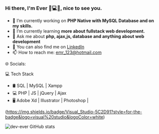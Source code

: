 ### Hi there, I'm Ever 🤘💻👋, nice to see you.

- 🔭 I’m currently working on **PHP Native with MySQL Database and on my skills.**
- 🌱 I’m currently learning **more about fullstack web development.**
- 💬 Ask me about **php, ajax,js, database and anything about web development**
- 🔗 You can also find me on [LinkedIn](https://mx.linkedin.com/in/dev-code/)
- 📫 How to reach me: emr_123@hotmail.com

🌐 Socials:


💻 Tech Stack
- 🛢 SQL | MySQL | Xampp
- 💻 PHP | JS | jQuery | Ajax
- 🖥  Adobe Xd | Illustrator | Photoshop |
  
(https://img.shields.io/badge/Visual_Studio-5C2D91?style=for-the-badge&logo=visual%20studio&logoColor=white)

![dev-ever GitHub stats](https://github-readme-stats.vercel.app/api?username=dev-ever&show_icons=true&theme=transparent)
